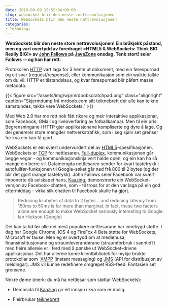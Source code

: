 ```yaml
---
date: 2010-09-09 15:52:04+00:00
slug: websocket-blir-den-neste-inettrevolusjonen
title: WebSockets blir den neste nettrevolusjonen
categories:
- Teknologi
---
```

**WebSockets blir den neste store nettrevolusjonen! Ein bråkjekk påstand, men eg vart overtydd av foredraget «HTML5 & WebSockets: Think BIG.  Really BIG!»  av [John Fallows](http://johnfallows.sys-con.com/) på [JavaZone](http://javazone.no) onsdag. Tenk stort! seier Fallows -- og han har rett.**

<!--more-->


Protokollen [HTTP](http://en.wikipedia.org/wiki/HTTP) vart laga for å hente ut dokument, med ein førespurnad og eit svar (request/response), eller kommunikasjon som ein walkie talkie om du vil. HTTP er tilstandslaus, og kvar førespurnad blir påført masse metadata. 

{{< figure src="/assets/img/wp/mrdoobscratchpad.png" class="alignright" caption="Skjermdump frå mrdoob.com sitt teiknebrett der alle kan teikne samstundes, takka vere WebSockets." >}}

Med Web 2.0 har me rett nok fått rikare og meir interaktive applikasjonar, som Facebook, GMail og liveoverføring av fotballkampar. Men til ein pris: Begrensningane i HTTP gjer applikasjonane kompliserte og dyre å lage. Og dei genererer store mengder nettverkstrafikk, som i seg sjølv set grenser for kva ein kan få gjort.


WebSockets er ein svært undervurdert del av [HTML5](http://dev.w3.org/html5/spec/Overview.html)-spesifikasjonen. WebSockets er [TCP](http://www.igvita.com/2009/12/22/ruby-websockets-tcp-for-the-browser/) for nettlesaren. [Full-duplex](http://en.wikipedia.org/wiki/Duplex_%28telecommunications%29#Full-duplex), kommunikasjonen går begge vegar - og kommunikasjonslinja vert halde open, og ein kan ha så mange ein berre vil. Datamengda nettlesaren sender for kvart tastetrykk i autofullfør-funksjonen til Google-søket går ned frå 800 til 2 bytes (og der blir det gjort mange tastetrykk). John Fallows seier Facebook var svært imponerte då selskapet hans, [Kaazing](http://kaazing.com/), demonstrerte ein WebSocket-versjon av Facebook-chatten, som - til tross for at den var laga på ein god ettermiddag - virka slik chatten til Facebook skulle ha gjort.


<blockquote>Reducing kilobytes of data to 2 bytes… and reducing latency from  150ms to 50ms is far more than marginal. In fact, these two factors  alone are enough to make WebSocket seriously interesting to Google.
Ian Hickson (Google)</blockquote>


Det kan ta tid før alle dei mest populære nettlesarane har innebygd støtte. I dag har Google Chrome, IOS 4 og FireFox 4 Beta støtte for WebSockets, Microsoft er tause. Men eg er overtydd om at mediehusa, finansinstitusjonane og straumleverandørane (straumforbruk i sanntid?) med fleire allereie er i ferd med å pønske ut WebSocket-drivne applikasjonar. Det har allereie kome klientbibliotek for mykje brukte protokollar som  [XMPP](http://en.wikipedia.org/wiki/Extensible_Messaging_and_Presence_Protocol) (instant messaging) og [JMS](http://en.wikipedia.org/wiki/Java_Message_Service) (API for distribusjon av meldingar). JMS vil kunne redefinere omgrepet RSS-feed. Fantasien set grensene.

Nokre døme (merk: du må ha nettlesar som støttar WebSockets):



	
  * Demosida til [Kaazing](http://kaazing.me/) gir eit innsyn i kva som er mulig.

	
  * Fleirbrukar [teiknebrett](http://mrdoob.com/projects/multiuserpad/)


